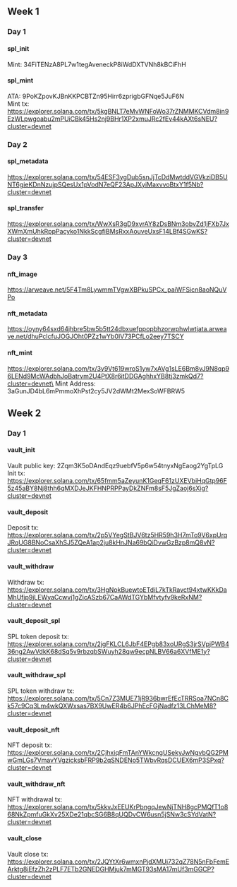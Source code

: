 ## Week 1

### Day 1
#### spl_init
Mint: 34FiTENzA8PL7w1tegAveneckP8iWdDXTVNh8kBCiFhH
#### spl_mint
ATA: 9PoKZpovKJBnKKPCBTZn95Hirr6zprigbGFNqe5JuF6N\
Mint tx: https://explorer.solana.com/tx/5kgBNLT7eMvWNFoWo37rZNMMKCVdm8in9EzWLpwgoabu2mPUiCBk45Hs2nj9BHr1XP2xmuJRc2fEv44kAXt6sNEU?cluster=devnet

### Day 2
#### spl_metadata
https://explorer.solana.com/tx/54ESF3ygDub5snJjTcDdMwtddVGVkziDB5UNT6gieKDnNzujpSQesUx1pVodN7eQF23ApJXyiMaxvvoBtxY1f5Nb?cluster=devnet

#### spl_transfer
https://explorer.solana.com/tx/WwXsR3gD9xyrAY8zDsBNm3obvZd1jFXb7JxXWmXmUhkRppPacyko1NkkScgfiBMsRxxAouveUxsF14LBf4SGwKS?cluster=devnet

### Day 3
#### nft_image
https://arweave.net/5F4Tm8LywmmTVgwXBPkuSPCx_paiWFSicn8aoNQuVPo
#### nft_metadata
https://oyny64sxd64jhbre5bw5b5tt24dbxuefppopbhzorwphwlwtjata.arweave.net/dhuPclcfuJOGJOht0PZz1wYb0IV73PCfLo2eey7TSCY
#### nft_mint
https://explorer.solana.com/tx/3y9Vt619wroS1yw7xAVg1sLE6Bm8vJ9N8qp96LENd9McWAdbhJoBatrvm2U4PtX8r6itDDGAghhxYB8tj3zmkQd7?cluster=devnet\
Mint Address:  3aGunJD4bL6mPmmoXhPst2cy5JV2dWMt2MexSoWFBRW5

## Week 2

### Day 1
#### vault_init
Vault public key: 2Zqm3K5oDAndEqz9uebfV5p6w54tnyxNgEaog2YgTpLG\
Init tx: https://explorer.solana.com/tx/65fmm5aZeyunK1GeqF61zUXEVbiHqGtp96F5z45aBY8Nj8thh6qMXDJeJKFHNPRPPayDkZNFm8sF5JgZaoj6sXig?cluster=devnet

#### vault_deposit
Deposit tx: https://explorer.solana.com/tx/2p5VYegStBJV6tz5HR59h3H7mTo9V6xpUrqJRqUG8BNoCsaXhSJ5ZQeA1ap2ju8kHnJNa69bQiDvwGzBzp8mQ8vN?cluster=devnet

#### vault_withdraw
Withdraw tx: https://explorer.solana.com/tx/3HgNokBuewtoETdiL7kTkRavct94xtwKKkDaMhUfjp9jLEWyaCcwvj1gZicASzb67CaAWdTGYbMfvtyfv9keRxNM?cluster=devnet

#### vault_deposit_spl
SPL token deposit tx: https://explorer.solana.com/tx/2jgFKLCL6JbF4EPgb83xoURgS3jrSVpjPWB436ng2AwVdkK68dSq5v9rbzqbSWuyh28qw9ecpNLBV66a6XVfME1y?cluster=devnet

#### vault_withdraw_spl
SPL token withdraw tx: https://explorer.solana.com/tx/5Cn7Z3MUE71jR936bwrEfEcTRRSoa7NCn8Ck57c9Cq3Lm4wkQXWxsas7BX9UwER4b6JPhEcFGjNadfz13LChMeM8?cluster=devnet

#### vault_deposit_nft
NFT deposit tx: https://explorer.solana.com/tx/2CjhxiqFmTAnYWkcngUSekyJwNgvbQG2PMwGmLGs7VmavYVgzicksbFRP9b2qSNDENo5TWbvRqsDCUEX6mP3SPxq?cluster=devnet

#### vault_withdraw_nft
NFT withdrawal tx: https://explorer.solana.com/tx/5kkvJxEEUKrPbngqJewNjTNH8gcPMQfT1o868NkZpmfuGkXv25XDe21qbcSG6B8qUQDvCW6usn5jSNw3cSYdVatN?cluster=devnet

#### vault_close
Vault close tx: https://explorer.solana.com/tx/2JQYtXr6wmxnPjdXMUj732qZ78N5nFbFemEArktg8iEfzZh2zPLF7ETb2GNEDGHMjuk7mMGT93sMA17mUf3mGGCP?cluster=devnet

